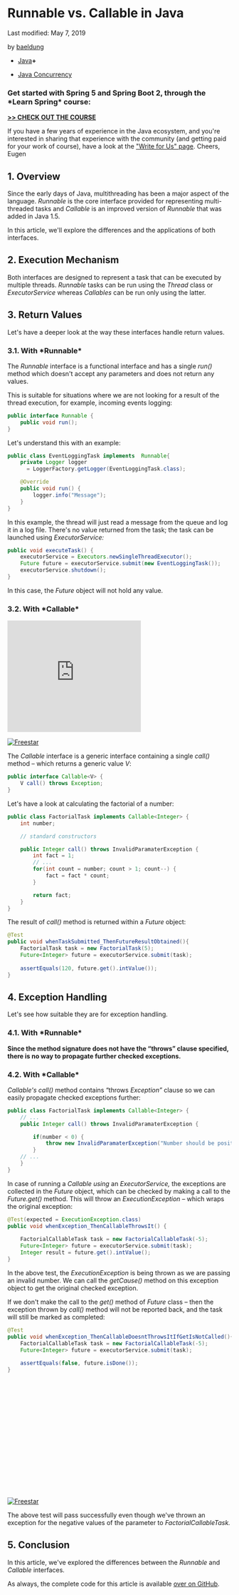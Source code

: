 # Runnable vs. Callable in Java

Last modified: May 7, 2019

by [baeldung](https://www.baeldung.com/author/baeldung/)



- [Java](https://www.baeldung.com/category/java/)**+**

- [Java Concurrency](https://www.baeldung.com/tag/java-concurrency/)

### **Get started with Spring 5 and Spring Boot 2, through the \*Learn Spring\* course:**

**[>> CHECK OUT THE COURSE](https://www.baeldung.com/ls-course-start)**

If you have a few years of experience in the Java ecosystem, and you're interested in sharing that experience with the community (and getting paid for your work of course), have a look at the ["Write for Us" page](https://www.baeldung.com/contribution-guidelines). Cheers, Eugen

## **1. Overview**

Since the early days of Java, multithreading has been a major aspect of the language. *Runnable* is the core interface provided for representing multi-threaded tasks and *Callable* is an improved version of *Runnable* that was added in Java 1.5.

In this article, we'll explore the differences and the applications of both interfaces.

## **2. Execution Mechanism**

Both interfaces are designed to represent a task that can be executed by multiple threads. *Runnable* tasks can be run using the *Thread* class or *ExecutorService* whereas *Callables* can be run only using the latter.

## **3. Return Values**

Let's have a deeper look at the way these interfaces handle return values.

### **3.1. With \*Runnable\***

The *Runnable* interface is a functional interface and has a single *run()* method which doesn't accept any parameters and does not return any values.

This is suitable for situations where we are not looking for a result of the thread execution, for example, incoming events logging:

```java
public interface Runnable {
    public void run();
}
```

Let's understand this with an example:

```java
public class EventLoggingTask implements  Runnable{
    private Logger logger
      = LoggerFactory.getLogger(EventLoggingTask.class);

    @Override
    public void run() {
        logger.info("Message");
    }
}
```

In this example, the thread will just read a message from the queue and log it in a log file. There's no value returned from the task; the task can be launched using *ExecutorService:*

```java
public void executeTask() {
    executorService = Executors.newSingleThreadExecutor();
    Future future = executorService.submit(new EventLoggingTask());
    executorService.shutdown();
}
```

In this case, the *Future* object will not hold any value.

### **3.2. With \*Callable\***

<iframe frameborder="0" src="https://a1f9e7d686387035b42443e57d7431dc.safeframe.googlesyndication.com/safeframe/1-0-37/html/container.html" id="google_ads_iframe_/15184186/baeldung_incontent_dynamic_desktop_0" title="3rd party ad content" name="" scrolling="no" marginwidth="0" marginheight="0" width="300" height="250" data-is-safeframe="true" sandbox="allow-forms allow-popups allow-popups-to-escape-sandbox allow-same-origin allow-scripts allow-top-navigation-by-user-activation" allow="conversion-measurement ‘src’" data-google-container-id="5" data-load-complete="true" style="box-sizing: border-box; border: 0px; vertical-align: bottom;"></iframe>

[![Freestar](https://a.pub.network/core/imgs/fslogo-green.svg)](https://freestar.com/?utm_medium=ad_container&utm_source=branding&utm_name=baeldung_incontent_dynamic_desktop)

The *Callable* interface is a generic interface containing a single *call()* method – which returns a generic value *V*:

```java
public interface Callable<V> {
    V call() throws Exception;
}
```

Let's have a look at calculating the factorial of a number:

```java
public class FactorialTask implements Callable<Integer> {
    int number;

    // standard constructors

    public Integer call() throws InvalidParamaterException {
        int fact = 1;
        // ...
        for(int count = number; count > 1; count--) {
            fact = fact * count;
        }

        return fact;
    }
}
```

The result of *call()* method is returned within a *Future* object:

```java
@Test
public void whenTaskSubmitted_ThenFutureResultObtained(){
    FactorialTask task = new FactorialTask(5);
    Future<Integer> future = executorService.submit(task);
 
    assertEquals(120, future.get().intValue());
}
```

## **4. Exception Handling**

Let's see how suitable they are for exception handling.

### **4.1. With \*Runnable\***

**Since the method signature does not have the “throws” clause specified, there is no way to propagate further checked exceptions.**

### **4.2. With \*Callable\***

*Callable's call()* method contains “throws *Exception”* clause so we can easily propagate checked exceptions further:

```java
public class FactorialTask implements Callable<Integer> {
    // ...
    public Integer call() throws InvalidParamaterException {

        if(number < 0) {
            throw new InvalidParamaterException("Number should be positive");
        }
    // ...
    }
}
```

In case of running a *Callable using* an *ExecutorService,* the exceptions are collected in the *Future* object, which can be checked by making a call to the *Future.get()* method. This will throw an *ExecutionException –* which wraps the original exception:

```java
@Test(expected = ExecutionException.class)
public void whenException_ThenCallableThrowsIt() {
 
    FactorialCallableTask task = new FactorialCallableTask(-5);
    Future<Integer> future = executorService.submit(task);
    Integer result = future.get().intValue();
}
```

In the above test, the *ExecutionException* is being thrown as we are passing an invalid number. We can call the *getCause()* method on this exception object to get the original checked exception.

If we don't make the call to the *get()* method of *Future* class – then the exception thrown by *call()* method will not be reported back, and the task will still be marked as completed:

```java
@Test
public void whenException_ThenCallableDoesntThrowsItIfGetIsNotCalled(){
    FactorialCallableTask task = new FactorialCallableTask(-5);
    Future<Integer> future = executorService.submit(task);
 
    assertEquals(false, future.isDone());
}
```

<iframe id="google_ads_iframe_/15184186/baeldung_incontent_dynamic_desktop_1" title="3rd party ad content" name="google_ads_iframe_/15184186/baeldung_incontent_dynamic_desktop_1" width="300" height="250" scrolling="no" marginwidth="0" marginheight="0" frameborder="0" sandbox="allow-forms allow-popups allow-popups-to-escape-sandbox allow-same-origin allow-scripts allow-top-navigation-by-user-activation" allow="conversion-measurement ‘src’" srcdoc="" data-google-container-id="6" data-load-complete="true" style="box-sizing: border-box; border: 0px; vertical-align: bottom;"></iframe>

[![Freestar](https://a.pub.network/core/imgs/fslogo-green.svg)](https://freestar.com/?utm_medium=ad_container&utm_source=branding&utm_name=baeldung_incontent_dynamic_desktop)

The above test will pass successfully even though we've thrown an exception for the negative values of the parameter to *FactorialCallableTask.*

## **5. Conclusion**

In this article, we've explored the differences between the *Runnable* and *Callable* interfaces.

As always, the complete code for this article is available [over on GitHub](https://github.com/eugenp/tutorials/tree/master/core-java-modules/core-java-concurrency-basic).